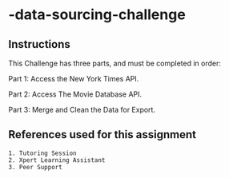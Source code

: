 # -data-sourcing-challenge

## Instructions 

This Challenge has three parts, and must be completed in order:

Part 1: Access the New York Times API.

Part 2: Access The Movie Database API.

Part 3: Merge and Clean the Data for Export.

## References used for this assignment 
    1. Tutoring Session
    2. Xpert Learning Assistant     
    3. Peer Support